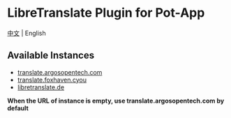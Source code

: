 # LibreTranslate Plugin for Pot-App

[中文](https://github.com/Integral-Tech/pot-app-libretranslate) | English

## Available Instances

- [translate.argosopentech.com](https://translate.argosopentech.com/)
- [translate.foxhaven.cyou](https://translate.foxhaven.cyou/)
- [libretranslate.de](https://libretranslate.de)

**When the URL of instance is empty, use translate.argosopentech.com by default**
